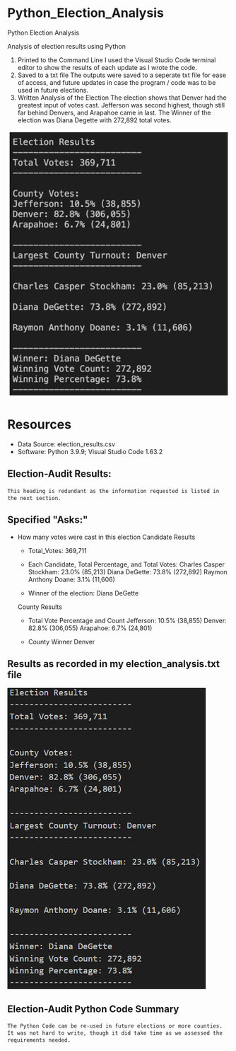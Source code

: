 # Python_Election_Analysis
Python Election Analysis 

Analysis of election results using Python
1. Printed to the Command Line
    I used the Visual Studio Code terminal editor to show the results of each update as I wrote the code.
2. Saved to a txt file
    The outputs were saved to a seperate txt file for ease of access, and future updates in case the program / code was to be used in future elections.
3. Written Analysis of the Election
    The election shows that Denver had the greatest input of votes cast. Jefferson was second highest, though still far behind Denvers, and Arapahoe came in last. The Winner of the election was Diana Degette with 272,892 total votes.

![Expected Output](./Images/Expected_Outcome.png)

# Resources
* Data Source: election_results.csv
* Software: Python 3.9.9; Visual Studio Code 1.63.2

## Election-Audit Results:
    This heading is redundant as the information requested is listed in the next section.

## Specified "Asks:"
* How many votes were cast in this election
    Candidate Results
    - Total_Votes: 369,711

    - Each Candidate, Total Percentage, and Total Votes: 
        Charles Casper Stockham: 23.0% (85,213)
        Diana DeGette: 73.8% (272,892)
        Raymon Anthony Doane: 3.1% (11,606)

    - Winner of the election: 
        Diana DeGette

    County Results
    - Total Vote Percentage and Count
        Jefferson: 10.5% (38,855)
        Denver: 82.8% (306,055)
        Arapahoe: 6.7% (24,801)

    - County Winner
        Denver


## Results as recorded in my election_analysis.txt file
![my analysis](./Images/My_Outcomes.png)

## Election-Audit Python Code Summary
    The Python Code can be re-used in future elections or more counties. It was not hard to write, though it did take time as we assessed the requirements needed. 